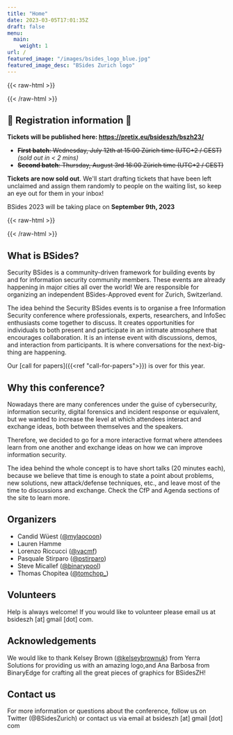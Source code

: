 ```yaml
---
title: "Home"
date: 2023-03-05T17:01:35Z
draft: false
menu:
  main:
    weight: 1
url: /
featured_image: "/images/bsides_logo_blue.jpg"
featured_image_desc: "BSides Zurich logo"
---
```


{{< raw-html >}}
<div class="bg-washed-green ph4 pv2 ma3 br3">
{{< /raw-html >}}

## 🚨 Registration information 🚨

**Tickets will be published here: https://pretix.eu/bsideszh/bszh23/**

- ~~**First batch**: Wednesday, July 12th at 15:00 Zürich time (UTC+2 / CEST)~~
  _(sold out in < 2 mins)_
- ~~**Second batch**: Thursday, August 3rd 16:00 Zürich time (UTC+2 / CEST)~~

**Tickets are now sold out**. We'll start drafting tickets that have been left
unclaimed and assign them randomly to people on the waiting list, so keep an
eye out for them in your inbox!

BSides 2023 will be taking place on **September 9th, 2023**

{{< raw-html >}}

</div>
{{< /raw-html >}}

## What is BSides?

Security BSides is a community-driven framework for building events by and for
information security community members. These events are already happening in
major cities all over the world! We are responsible for organizing an
independent BSides-Approved event for Zurich, Switzerland.

The idea behind the Security BSides events is to organise a free Information
Security conference where professionals, experts, researchers, and InfoSec
enthusiasts come together to discuss. It creates opportunities for individuals
to both present and participate in an intimate atmosphere that encourages
collaboration. It is an intense event with discussions, demos, and interaction
from participants. It is where conversations for the next-big-thing are
happening.

Our [call for papers]({{<ref "call-for-papers">}}) is over for this year.

## Why this conference?

Nowadays there are many conferences under the guise of cybersecurity,
information security, digital forensics and incident response or equivalent, but
we wanted to increase the level at which attendees interact and exchange ideas,
both between themselves and the speakers.

Therefore, we decided to go for a more interactive format where attendees learn
from one another and exchange ideas on how we can improve information security.

The idea behind the whole concept is to have short talks (20 minutes each),
because we believe that time is enough to state a point about problems, new
solutions, new attack/defense techniques, etc., and leave most of the time to
discussions and exchange. Check the CfP and Agenda sections of the site to learn
more.

## Organizers

- Candid Wüest ([@mylaocoon](https://twitter.com/mylaocoon))
- Lauren Hamme
- Lorenzo Riccucci ([@vacmf](https://twitter.com/vacmf))
- Pasquale Stirparo ([@pstirparo](https://twitter.com/pstirparo))
- Steve Micallef  ([@binarypool](https://twitter.com/binarypool))
- Thomas Chopitea ([@tomchop\_](https://twitter.com/tomchop_))

## Volunteers

Help is always welcome! If you would like to volunteer please email us at
bsideszh [at] gmail [dot] com.

## Acknowledgements

We would like to thank Kelsey Brown ([@kelseybrownuk](https://twitter.com/kelseybrownuk)) from Yerra Solutions for
providing us with an amazing logo,and Ana Barbosa from BinaryEdge for crafting
all the great pieces of graphics for BSidesZH!

## Contact us

For more information or questions about the conference, follow us on Twitter
(@BSidesZurich) or contact us via email at bsideszh [at] gmail [dot] com
